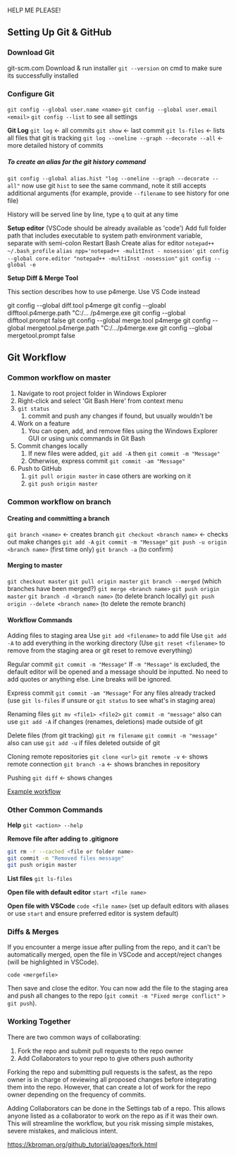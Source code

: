 HELP ME PLEASE!

## Setting Up Git & GitHub

### Download Git

git-scm.com
Download & run installer
`git --version` on cmd to make sure its successfully installed

### Configure Git

`git config --global user.name <name>` 
`git config --global user.email <email>`
`git config --list` to see all settings

**Git Log**
`git log` <- all commits
`git show` <- last commit 
`git ls-files` <- lists all files that git is tracking
`git log --oneline --graph --decorate --all` <-more detailed history of commits

##### To create an alias for the git history command
`git config --global alias.hist "log --oneline --graph --decorate --all"`
now use git `hist` to see the same command, note it still accepts additional arguments (for example, provide `--filename` to see history for one file)

History will be served line by line, type `q` to quit at any time

**Setup editor** (VSCode should be already available as 'code')
Add full folder path that includes executable to system path environment variable, separate with semi-colon
Restart Bash
Create alias for editor
`notepad++ ~/.bash_profile`
`alias npp='notepad++ -mulitInst - nosession'`
`git config --global core.editor "notepad++ -multiInst -nosession"`
`git config --global -e`

**Setup Diff & Merge Tool**

This section describes how to use p4merge. Use VS Code instead

git config --global diff.tool p4merge
git config --gloabl difftool.p4merge.path "C:/... /p4merge.exe
git config --global difftool.prompt false
git config --global merge.tool p4merge
git config --global mergetool.p4merge.path "C:/.../p4merge.exe
git config --global mergetool.prompt false

## Git Workflow

### Common workflow on master

1. Navigate to root project folder in Windows Explorer
2. Right-click and select 'Git Bash Here' from context menu
3. `git status`
   1. commit and push any changes if found, but usually wouldn't be
4. Work on a feature
   1. You can open, add, and remove files using the Windows Explorer GUI or using unix commands in Git Bash
5. Commit changes locally
   1. If new files were added, `git add -A` then `git commit -m "Message"`
   2. Otherwise, express commit `git commit -am "Message"`
6. Push to GitHub
   1. `git pull origin master` in case others are working on it
   2. `git push origin master` 

### Common workflow on branch

#### Creating and committing a branch

`git branch <name>` <- creates branch
`git checkout <branch name>` <- checks out 
make changes
`git add -A`
`git commit -m "Message"`
`git push -u origin <branch name>` (first time only)
`git branch -a` (to confirm)

#### Merging to master

`git checkout master`
`git pull origin master`
`git branch --merged` (which branches have been merged?)
`git merge <branch name>`
`git push origin master`
`git branch -d <branch name>` (to delete branch locally)
`git push origin --delete <branch name>` (to delete the remote branch)

#### Workflow Commands

Adding files to staging area
Use `git add <filename>` to add file
Use `git add -A` to add everything in the working directory
(Use `git reset <filename>` to remove from the staging area or git reset to remove everything)

Regular commit 
`git commit -m "Message"`
If `-m "Message"` is excluded, the default editor will be opened and a message should be inputted. No need to add quotes or anything else. Line breaks will be ignored.

Express commit
`git commit -am "Message"`
For any files already tracked (use `git ls-files` if unsure or `git status` to see what's in staging area)

Renaming files
`git mv <file1> <file2>`
`git commit -m "message"`
also can use `git add -A` if changes (renames, deletions) made outside of git

Delete files (from git tracking)
`git rm filename`
`git commit -m "message"`
also can use `git add -u` if files deleted outside of git

Cloning remote repositories
`git clone <url>`
`git remote -v` <- shows remote connection
`git branch -a` <- shows branches in repository

Pushing
`git diff` <- shows changes

[Example workflow](https://www.gun.io/blog/how-to-github-fork-branch-and-pull-request)

### Other Common Commands

**Help** `git <action> --help`

**Remove file after adding to .gitignore**

```bash
git rm -r --cached <file or folder name>
git commit -m "Removed files message"
git push origin master
```

**List files** `git ls-files`

**Open file with default editor** `start <file name>`

**Open file with VSCode** `code <file name>` (set up default editors with aliases or use `start` and ensure preferred editor is system default)

### Diffs & Merges

If you encounter a merge issue after pulling from the repo, and it can't be automatically merged, open the file in VSCode and accept/reject changes (will be highlighted in VSCode).

`code <mergefile>`

Then save and close the editor. You can now add the file to the staging area and push all changes to the repo (`git commit -m "Fixed merge conflict"` > `git push`).

### Working Together

There are two common ways of collaborating:

1. Fork the repo and submit pull requests to the repo owner
2. Add Collaborators to your repo to give others push authority

Forking the repo and submitting pull requests is the safest, as the repo owner is in charge of reviewing all proposed changes before integrating them into the repo. However, that can create a lot of work for the repo owner depending on the frequency of commits.

Adding Collaborators can be done in the Settings tab of a repo. This allows anyone listed as a collaborator to work on the repo as if it was their own. This will streamline the workflow, but you risk missing simple mistakes, severe mistakes, and malicious intent. 

https://kbroman.org/github_tutorial/pages/fork.html